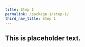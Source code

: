 ```yaml
---
title: Step 1
permalink: /package-1/step-1/
third_nav_title: Step 1
---
```



## This is placeholder text.
